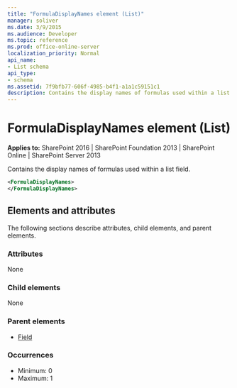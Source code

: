```yaml
---
title: "FormulaDisplayNames element (List)"
manager: soliver
ms.date: 3/9/2015
ms.audience: Developer
ms.topic: reference
ms.prod: office-online-server
localization_priority: Normal
api_name:
- List schema
api_type:
- schema
ms.assetid: 7f9bfb77-606f-4985-b4f1-a1a1c59151c1
description: Contains the display names of formulas used within a list field. 
---
```


# FormulaDisplayNames element (List)

**Applies to:** SharePoint 2016 | SharePoint Foundation 2013 | SharePoint Online | SharePoint Server 2013
  
Contains the display names of formulas used within a list field. 
  
```XML
<FormulaDisplayNames>
</FormulaDisplayNames>
```

## Elements and attributes

The following sections describe attributes, child elements, and parent elements.

### Attributes

None
   
### Child elements

None
   
### Parent elements

- [Field](field-element-list.md)
   
### Occurrences

- Minimum: 0
- Maximum: 1  

<br/> 
   

